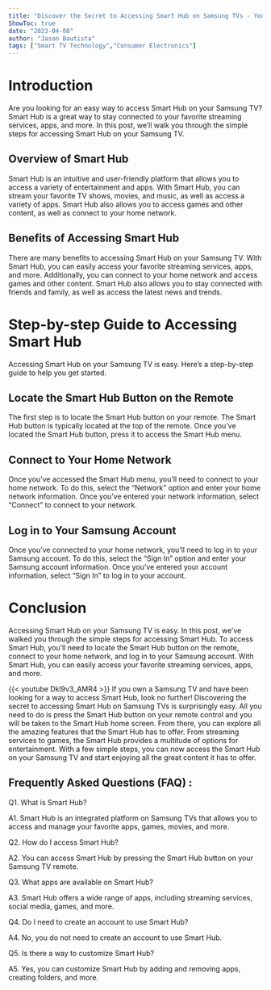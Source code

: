 ```yaml
---
title: "Discover the Secret to Accessing Smart Hub on Samsung TVs - You Won't Believe How Easy it Is!"
ShowToc: true 
date: "2023-04-08"
author: "Jason Bautista" 
tags: ["Smart TV Technology","Consumer Electronics"]
---
```

# Introduction 
Are you looking for an easy way to access Smart Hub on your Samsung TV? Smart Hub is a great way to stay connected to your favorite streaming services, apps, and more. In this post, we’ll walk you through the simple steps for accessing Smart Hub on your Samsung TV. 

## Overview of Smart Hub
Smart Hub is an intuitive and user-friendly platform that allows you to access a variety of entertainment and apps. With Smart Hub, you can stream your favorite TV shows, movies, and music, as well as access a variety of apps. Smart Hub also allows you to access games and other content, as well as connect to your home network.

## Benefits of Accessing Smart Hub
There are many benefits to accessing Smart Hub on your Samsung TV. With Smart Hub, you can easily access your favorite streaming services, apps, and more. Additionally, you can connect to your home network and access games and other content. Smart Hub also allows you to stay connected with friends and family, as well as access the latest news and trends.

# Step-by-step Guide to Accessing Smart Hub
Accessing Smart Hub on your Samsung TV is easy. Here’s a step-by-step guide to help you get started. 

## Locate the Smart Hub Button on the Remote
The first step is to locate the Smart Hub button on your remote. The Smart Hub button is typically located at the top of the remote. Once you’ve located the Smart Hub button, press it to access the Smart Hub menu.

## Connect to Your Home Network
Once you’ve accessed the Smart Hub menu, you’ll need to connect to your home network. To do this, select the “Network” option and enter your home network information. Once you’ve entered your network information, select “Connect” to connect to your network.

## Log in to Your Samsung Account
Once you’ve connected to your home network, you’ll need to log in to your Samsung account. To do this, select the “Sign In” option and enter your Samsung account information. Once you’ve entered your account information, select “Sign In” to log in to your account.

# Conclusion
Accessing Smart Hub on your Samsung TV is easy. In this post, we’ve walked you through the simple steps for accessing Smart Hub. To access Smart Hub, you’ll need to locate the Smart Hub button on the remote, connect to your home network, and log in to your Samsung account. With Smart Hub, you can easily access your favorite streaming services, apps, and more.

{{< youtube Dkl9v3_AMR4 >}} 
If you own a Samsung TV and have been looking for a way to access Smart Hub, look no further! Discovering the secret to accessing Smart Hub on Samsung TVs is surprisingly easy. All you need to do is press the Smart Hub button on your remote control and you will be taken to the Smart Hub home screen. From there, you can explore all the amazing features that the Smart Hub has to offer. From streaming services to games, the Smart Hub provides a multitude of options for entertainment. With a few simple steps, you can now access the Smart Hub on your Samsung TV and start enjoying all the great content it has to offer.

## Frequently Asked Questions (FAQ) :
Q1. What is Smart Hub?

A1. Smart Hub is an integrated platform on Samsung TVs that allows you to access and manage your favorite apps, games, movies, and more.

Q2. How do I access Smart Hub?

A2. You can access Smart Hub by pressing the Smart Hub button on your Samsung TV remote.

Q3. What apps are available on Smart Hub?

A3. Smart Hub offers a wide range of apps, including streaming services, social media, games, and more.

Q4. Do I need to create an account to use Smart Hub?

A4. No, you do not need to create an account to use Smart Hub.

Q5. Is there a way to customize Smart Hub?

A5. Yes, you can customize Smart Hub by adding and removing apps, creating folders, and more.


